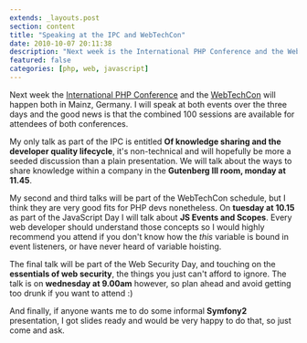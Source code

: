 ```yaml
---
extends: _layouts.post
section: content
title: "Speaking at the IPC and WebTechCon"
date: 2010-10-07 20:11:38
description: "Next week is the International PHP Conference and the WebTechCon will happen both in Mainz, Germany. I will speak at both events over the three days and the good news is that the combined 100 sessions are available for attendees of both conferences. My only talk as part of the IPC is Of knowledge sharing and the developer quality lifecycle, it's no..."
featured: false
categories: [php, web, javascript]
---
```

Next week the [International PHP Conference](http://phpconference.com/) and the [WebTechCon](http://webtechcon.de/) will happen both in Mainz, Germany. I will speak at both events over the three days and the good news is that the combined 100 sessions are available for attendees of both conferences.

My only talk as part of the IPC is entitled **Of knowledge sharing and the developer quality lifecycle**, it's non-technical and will hopefully be more a seeded discussion than a plain presentation. We will talk about the ways to share knowledge within a company in the **Gutenberg III room, monday at 11.45**.

My second and third talks will be part of the WebTechCon schedule, but I think they are very good fits for PHP devs nonetheless. On **tuesday at 10.15** as part of the JavaScript Day I will talk about **JS Events and Scopes**. Every web developer should understand those concepts so I would highly recommend you attend if you don't know how the *this* variable is bound in event listeners, or have never heard of variable hoisting.

The final talk will be part of the Web Security Day, and touching on the **essentials of web security**, the things you just can't afford to ignore. The talk is on **wednesday at 9.00am** however, so plan ahead and avoid getting too drunk if you want to attend :)

And finally, if anyone wants me to do some informal **Symfony2** presentation, I got slides ready and would be very happy to do that, so just come and ask.